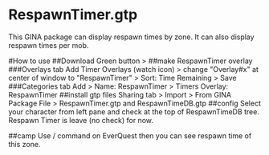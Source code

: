 # RespawnTimer.gtp

This GINA package can display respawn times by zone. It can also display respawn times per mob.

#How to use
##Download
Green button > 
##make RespawnTimer overlay
###Overlays tab
Add Timer Overlays (watch icon) > change "Overlay#x" at center of window to "RespawnTimer" > Sort: Time Remaining > Save
###Categories tab
Add > Name: RespawnTimer > Timers Overlay: RespawnTimer
##install gtp files
Sharing tab > Import > From GINA Package File > RespawnTimer.gtp and RespawnTimeDB.gtp
##config
Select your character from left pane and check at the top of RespawnTimeDB tree.
Respawn Timer is leave (no check) for now.

##camp
Use / command on EverQuest then you can see respawn time of this zone. 
